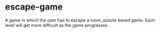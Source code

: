 # escape-game
A game in which the user has to escape a room, puzzle based game. Each level will get more difficult as the game progresses.
